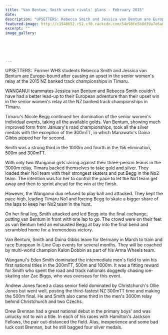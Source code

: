 ```yaml
---
title: "Van Bentum, Smith wreck rivals' plans - February 2015"
date: 
description: "UPSETTERS: Rebecca Smith and Jessica van Bentum are Europe-bound after causing an upset in the senior women's relay at the 2015 NZ banked track championships in Timaru, Wanganui Chronicle 19 Feb 2015"
featured-image: http://c1940652.r52.cf0.rackcdn.com/54e98fe5b8d39a7e6a002c64/Van-Bentum,-Smith,-skaters.jpg
excerpt: ""
image_gallery:
    
    
    
    
    
---
```


<p>UPSETTERS: &nbsp;Former WHS students Rebecca Smith and Jessica van Bentum are Europe-bound after causing an upset in the senior women's relay at the 2015 NZ banked track championships in Timaru.</p>
<p>WANGANUI teammates Jessica van Bentum and Rebecca Smith couldn't have had a better lead-up to their European adventure than their upset win in the senior women's relay at the NZ banked track championships in Timaru.</p>
<p>Timaru's Nicole Begg continued her domination of the senior women's individual events, taking all the available golds. Van Bentum, showing much improved form from January's road championships, took all the silver medals with the exception of the 300mTT, in which Manawatu's Daina Gibbs pipped her for second.</p>
<p>Smith was a strong third in the 1000m and fourth in the 15k elimination, 500m and 300mTT.</p>
<p>With only two Wanganui girls racing against their three-person teams in the 3000m relay, Timaru backed themselves to take gold and silver. They loaded their No1 team with their strongest skaters and put Begg in the No2 team. The intention was for her to control the pace to let the No1 team get away and then to sprint ahead for the win at the finish.</p>
<p>However, the Wanganui duo refused to play ball and attacked. They kept the pace high, leading Timaru No1 and forcing Begg to skate a bigger share of the laps to keep her No2 team in the hunt.</p>
<p>On her final leg, Smith attacked and led Begg into the final exchange, putting van Bentum in front with one lap to go. The crowd were on their feet as van Bentum held an exhausted Begg at bay into the final bend and scrambled home for a tremendous victory.</p>
<p>Van Bentum, Smith and Daina Gibbs leave for Germany in March to train and race European In-Line Cup events for several months. They will be coached by multi-world champion Kalon Dobbin as part of his Arma Wheels team.</p>
<p>Wanganui's Eden Smith dominated the intermediate men's field to win his first national titles in the 300mTT, 500m and 1000m. It was a fitting reward for Smith who spent the road and track nationals doggedly chasing ice-skating star Zac Biggs, who was overseas for this event.</p>
<p>Andrew Jones faced a class senior field dominated by Christchurch's Ollie Jones but went well, posting the third-fastest NZ 300mTT time and making the 500m final. He and Smith also came third in the men's 3000m relay behind Christchurch and two Czechs.</p>
<p>Drew Brennan had a great national debut in the primary boys' and was unlucky not to win a title. In each of his races with Hamilton's Jackson Fellows, the pair out-distanced the field. Alas, inexperience and some bad luck cost Brennan, but he still bagged four silver medals.</p>

